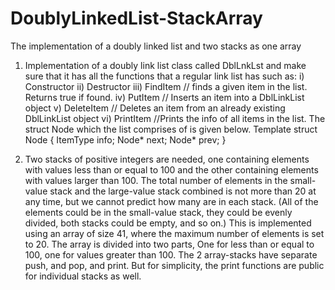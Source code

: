 # DoublyLinkedList-StackArray
The implementation of a doubly linked list and two stacks as one array

1. Implementation of a doubly link list class called DblLnkLst and make sure that it has all the functions that a regular link list has such as:
  i)	Constructor
  ii)	Destructor
  iii)	FindItem // finds a given item in the list. Returns true if found. 
  iv)	PutItem // Inserts an item into a DblLinkList object
  v)	DeleteItem // Deletes an item from an already existing DblLinkList object
  vi)	PrintItem //Prints the info of all items in the list. 
  The struct Node which the list comprises of is given below. 
  Template<class ItemType>
  struct Node
  {
         ItemType info;
         Node<ItemType>* next;
         Node<ItemType>* prev;
  }


2. Two stacks of positive integers are needed, one containing elements with values less than or equal to 100 and the other containing elements with values larger than 100. The total number of elements in the small-value stack and the large-value stack combined is not more than 20 at any time, but we cannot predict how many are in each stack. (All of the elements could be in the small-value stack, they could be evenly divided, both stacks could be empty, and so on.) 
This is implemented using an array of size 41, where the maximum number of elements is set to 20. The array is divided into two parts, 
One for less than or equal to 100, one for values greater than 100. The 2 array-stacks have separate push, and pop, and print. 
But for simplicity, the print functions are public for individual stacks as well.
